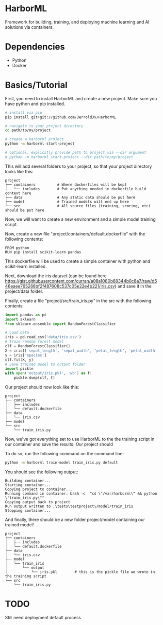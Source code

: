 # HarborML
Framework for building, training, and deploying machine learning and AI solutions via containers.

# Dependencies
- Python
- Docker

# Basics/Tutorial
First, you need to install HarborML and create a new project.  Make sure you have python and pip installed.
```bash
# install via pip
pip install git+git://github.com/JerroldJV/HarborML

# navigate to your project directory
cd path/to/my/project

# create a harborml project
python -m harborml start-project

# optional: explicitly provide path to project via --dir argument
# python -m harborml start-project --dir path/to/my/project
```
This will add several folders to your project, so that your project directory looks like this:
    
    project
    ├── containers          # Where dockerfiles will be kept
    │   └── includes        # Put anything needed in dockerfile build context here
    ├── data                # Any static data should be put here
    ├── model               # Trained models will end up here
    └── src                 # All source files (training, scoring, etc) should be put here

Now, we will want to create a new environment and a simple model training script.

Now, create a new file "project/containers/default.dockerfile" with the following contents:
```docker
FROM python
RUN pip install scikit-learn pandas
```
This dockerfile will be used to create a simple container with python and scikit-learn installed.

Next, download the iris dataset (can be found here https://gist.githubusercontent.com/curran/a08a1080b88344b0c8a7/raw/d546eaee765268bf2f487608c537c05e22e4b221/iris.csv) and save it in the project/data folder.

Finally, create a file "project/src/train_iris.py" in the src with the following contents:
```python
import pandas as pd
import sklearn
from sklearn.ensemble import RandomForestClassifier

# Load data
iris = pd.read_csv('data/iris.csv')
# Train random forest model
clf = RandomForestClassifier()
X = iris[['sepal_length', 'sepal_width', 'petal_length', 'petal_width']]
y = iris['species']
clf.fit(X, y)
# Save trained model to output folder
import pickle
with open('output/iris.pkl', 'wb') as f:
    pickle.dump(clf, f)
```

Our project should now look like this:
    
    project
    ├── containers          
    │   ├── includes
    │   └── default.dockerfile
    ├── data                
    │   └── iris.csv
    ├── model             
    └── src
        └── train_iris.py

Now, we've got everything set to use HarborML to the the training script in our container and save the results.  Our project should 

To do so, run the following command on the command line:
```bash
python -m harborml train-model train_iris.py default
```
You should see the following output:
```
Building container...
Starting container...
Copying project to container...
Running command in container: bash -c  "cd \"/var/harborml\" && python \"train_iris.py\""
Copying output back to project
Run output written to .\tests\testproject\/model/train_iris
Stopping container...
```
And finally, there should be a new folder project/model containing our trained model!

    project
    ├── containers          
    │   ├── includes
    │   └── default.dockerfile
    ├── data                
    │   └── iris.csv
    ├── model       
    │   └── train_iris
    │       └── output
    │           └── iris.pkl        # this is the pickle file we wrote in the training script
    └── src
        └── train_iris.py

# TODO
Still need deployment default process
